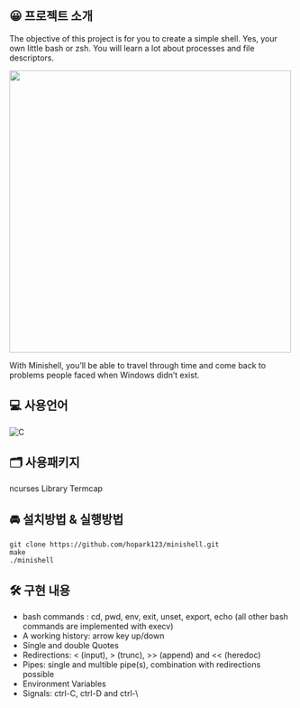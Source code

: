 ## 😀 프로젝트 소개
The objective of this project is for you to create a simple shell. Yes, your own little bash or zsh. You will learn a lot about processes and file descriptors.
<p>
  <img width="500" src="https://user-images.githubusercontent.com/67721631/177960844-888d4980-d16c-45e6-bc8c-8e02bdec3af8.gif">
</p>

With Minishell, you’ll be able to travel through time and come back to problems people faced when Windows didn’t exist.

## 💻 사용언어
![C](https://img.shields.io/badge/c-%2300599C.svg?style=for-the-badge&logo=c&logoColor=white) 

## 🗂︎ 사용패키지
ncurses Library
Termcap

## 🚘 설치방법 & 실행방법
```
git clone https://github.com/hopark123/minishell.git
make
./minishell
```
## 🛠 구현 내용
- bash commands : cd, pwd, env, exit, unset, export, echo (all other bash commands are implemented with execv)
- A working history: arrow key up/down
- Single and double Quotes
- Redirections: < (input), > (trunc), >> (append) and << (heredoc)
- Pipes: single and multible pipe(s), combination with redirections possible
- Environment Variables
- Signals: ctrl-C, ctrl-D and ctrl-\


